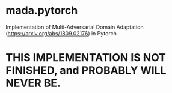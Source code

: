 # mada.pytorch
Implementation of Multi-Adversarial Domain Adaptation (https://arxiv.org/abs/1809.02176) in Pytorch


# THIS IMPLEMENTATION IS NOT FINISHED, and PROBABLY WILL NEVER BE.
